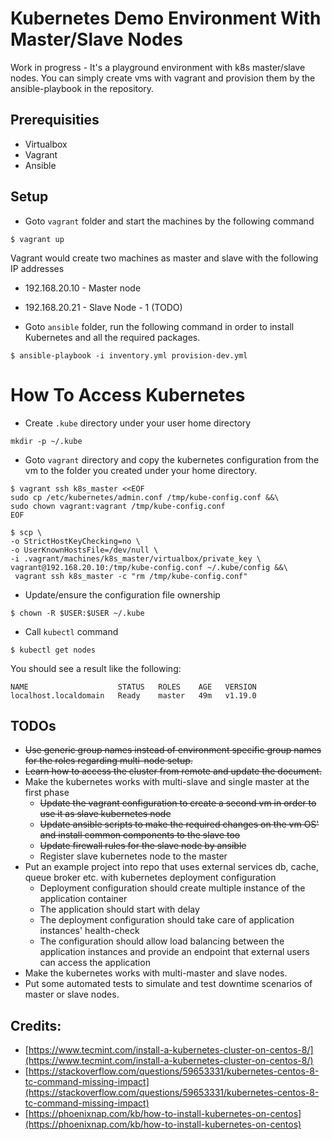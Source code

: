 # Kubernetes Demo Environment With Master/Slave Nodes
Work in progress - It's a playground environment with k8s master/slave nodes. You can simply create vms with vagrant and provision them by the ansible-playbook in the repository.

## Prerequisities
* Virtualbox
* Vagrant
* Ansible

## Setup
* Goto `vagrant` folder and start the machines by the following command
```shell
$ vagrant up
```
Vagrant would create two machines as master and slave with the following IP addresses
* 192.168.20.10 - Master node
* 192.168.20.21	- Slave Node - 1 (TODO)

* Goto `ansible` folder, run the following command in order to install Kubernetes and all the required packages.
```shell
$ ansible-playbook -i inventory.yml provision-dev.yml
```

# How To Access Kubernetes
* Create `.kube` directory under your user home directory

```
mkdir -p ~/.kube
```

* Goto `vagrant` directory and copy the kubernetes configuration from the vm to the folder you created under your home directory.

```
$ vagrant ssh k8s_master <<EOF
sudo cp /etc/kubernetes/admin.conf /tmp/kube-config.conf &&\
sudo chown vagrant:vagrant /tmp/kube-config.conf
EOF

$ scp \
-o StrictHostKeyChecking=no \
-o UserKnownHostsFile=/dev/null \
-i .vagrant/machines/k8s_master/virtualbox/private_key \
vagrant@192.168.20.10:/tmp/kube-config.conf ~/.kube/config &&\
 vagrant ssh k8s_master -c "rm /tmp/kube-config.conf"
```

* Update/ensure the configuration file ownership
```
$ chown -R $USER:$USER ~/.kube
```

* Call `kubectl` command
```
$ kubectl get nodes
```

You should see a result like the following:
```
NAME                    STATUS   ROLES    AGE   VERSION
localhost.localdomain   Ready    master   49m   v1.19.0
```

## TODOs
* ~~Use generic group names instead of environment specific group names for the roles regarding multi-node setup.~~
* ~~Learn how to access the cluster from remote and update the document.~~
* Make the kubernetes works with multi-slave and single master at the first phase
	* ~~Update the vagrant configuration to create a second vm in order to use it as slave kubernetes node~~
	* ~~Update ansible scripts to make the required changes on the vm OS' and install common components to the slave too~~
	* ~~Update firewall rules for the slave node by ansible~~
	* Register slave kubernetes node to the master
* Put an example project into repo that uses external services db, cache, queue broker etc. with kubernetes deployment configuration
	* Deployment configuration should create multiple instance of the application container
	* The application should start with delay
	* The deployment configuration should take care of application instances' health-check
	* The configuration should allow load balancing between the application instances and provide an endpoint that external users can access the application
* Make the kubernetes works with multi-master and slave nodes.
* Put some automated tests to simulate and test downtime scenarios of master or slave nodes.


## Credits:
* [https://www.tecmint.com/install-a-kubernetes-cluster-on-centos-8/](https://www.tecmint.com/install-a-kubernetes-cluster-on-centos-8/)
* [https://stackoverflow.com/questions/59653331/kubernetes-centos-8-tc-command-missing-impact](https://stackoverflow.com/questions/59653331/kubernetes-centos-8-tc-command-missing-impact)
* [https://phoenixnap.com/kb/how-to-install-kubernetes-on-centos](https://phoenixnap.com/kb/how-to-install-kubernetes-on-centos)